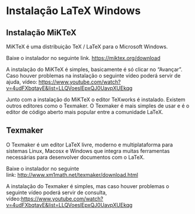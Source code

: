 # Instalação LaTeX Windows

## Instalação MiKTeX 

MiKTeX é uma distribuição TeX / LaTeX para o Microsoft Windows.

Baixe o instalador no seguinte link. https://miktex.org/download

A instalação do MiKTeX é simples, basicamente é só clicar no “Avançar”. Caso houver problemas na instalação o seguinte vídeo poderá servir de ajuda, vídeo: https://www.youtube.com/watch?v=4udFXbqtayE&list=LLQVoeslEpxQJ0UavpXUEkqg

Junto com a instalação do MiKTeX o editor TeXworks é instalado. Existem outros editores como o Texmaker. O Texmaker é mais simples de usar e é o editor de código aberto mais popular entre a comunidade LaTeX.

## Texmaker

O Texmaker é um editor LaTeX livre, moderno e multiplataforma para sistemas Linux, Macosx e Windows que integra muitas ferramentas necessárias para desenvolver documentos com o LaTeX.

Baixe o instalador no seguinte link: http://www.xm1math.net/texmaker/download.html

A instalação do Texmaker é simples, mas caso houver problemas o seguinte vídeo poderá servir de consulta, vídeo:https://www.youtube.com/watch?v=4udFXbqtayE&list=LLQVoeslEpxQJ0UavpXUEkqg


